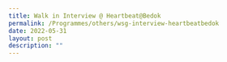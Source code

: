 ```yaml
---
title: Walk in Interview @ Heartbeat@Bedok
permalink: /Programmes/others/wsg-interview-heartbeatbedok
date: 2022-05-31
layout: post
description: ""
---
```


